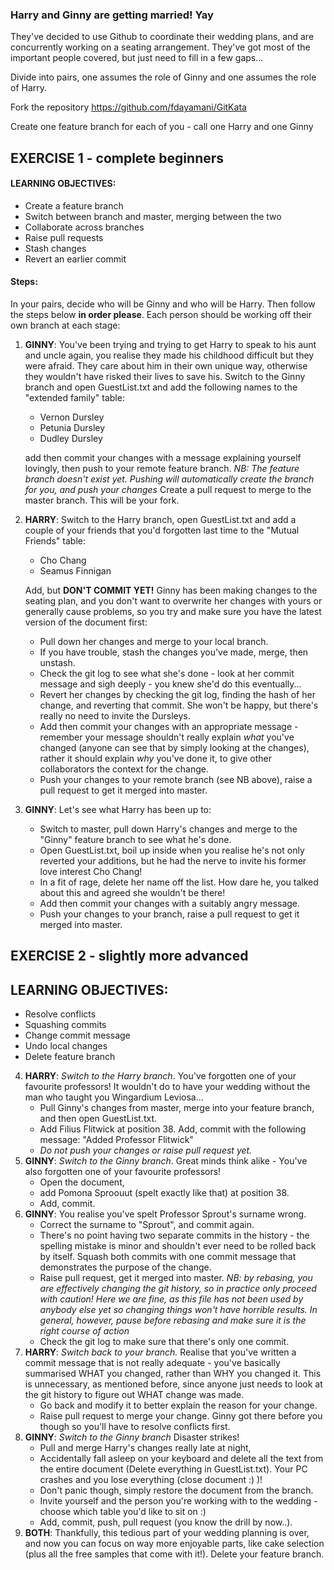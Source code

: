 ### Harry and Ginny are getting married! Yay

They've decided to use Github to coordinate their wedding plans, and are concurrently working on a seating arrangement. They've got most of the important people covered, but just need to fill in a few gaps...

Divide into pairs, one assumes the role of Ginny and one assumes the role of Harry.

Fork the repository https://github.com/fdayamani/GitKata

Create one feature branch for each of you - call one Harry and one Ginny

## EXERCISE 1 - complete beginners

#### LEARNING OBJECTIVES:
* Create a feature branch
* Switch between branch and master, merging between the two
* Collaborate across branches
* Raise pull requests
* Stash changes
* Revert an earlier commit

#### Steps:
In your pairs, decide who will be Ginny and who will be Harry. Then follow the steps below __in order please__. Each person should be working off their own branch at each stage:

1. __GINNY__: You've been trying and trying to get Harry to speak to his aunt and uncle again, you realise they made his childhood difficult but they were afraid. They care about him in their own unique way, otherwise they wouldn't have risked their lives to save his. Switch to the Ginny branch and open GuestList.txt and add the following names to the "extended family" table: 

    * Vernon Dursley 
    * Petunia Dursley 
    * Dudley Dursley 

    add then commit your changes with a message explaining yourself lovingly, then push to your remote feature branch.
    _NB: The feature branch doesn't exist yet. Pushing will automatically create the branch for you, and push your changes_
    Create a pull request to merge to the master branch. This will be your fork.
2. __HARRY__: Switch to the Harry branch, open GuestList.txt and add a couple of your friends that you'd forgotten last time to the "Mutual Friends" table: 
    * Cho Chang 
    * Seamus Finnigan 
    
    Add, but **DON'T COMMIT YET!** Ginny has been making changes to the seating plan, and you don't want to overwrite her changes with yours or generally cause problems, so you try and make sure you have the latest version of the document first:
   * Pull down her changes and merge to your local branch. 
   * If you have trouble, stash the changes you've made, merge, then unstash. 
   * Check the git log to see what she's done - look at her commit message and sigh deeply - you knew she'd do this eventually... 
   * Revert her changes by checking the git log, finding the hash of her change, and reverting that commit. She won't be happy, but there's really no need to invite the Dursleys. 
   * Add then commit your changes with an appropriate message - remember your message shouldn't really explain _what_ you've changed (anyone can see that by simply looking at the changes), rather it should explain _why_ you've done it, to give other collaborators the context for the change. 
   * Push your changes to your remote branch (see NB above), raise a pull request to get it merged into master. 
3. __GINNY__: Let's see what Harry has been up to:
    * Switch to master, pull down Harry's changes and merge to the "Ginny" feature branch to see what he's done. 
    * Open GuestList.txt, boil up inside when you realise he's not only reverted your additions, but he had the nerve to invite his former love interest Cho Chang!
    * In a fit of rage, delete her name off the list. How dare he, you talked about this and agreed she wouldn't be there! 
    * Add then commit your changes with a suitably angry message. 
    * Push your changes to your branch, raise a pull request to get it merged into master.

## EXERCISE 2 - slightly more advanced

## LEARNING OBJECTIVES:

* Resolve conflicts
* Squashing commits
* Change commit message
* Undo local changes
* Delete feature branch

4. __HARRY__: _Switch to the Harry branch_. You've forgotten one of your favourite professors! It wouldn't do to have your wedding without the man who taught you Wingardium Leviosa...
    * Pull Ginny's changes from master, merge into your feature branch, and then open GuestList.txt. 
    * Add Filius Flitwick at position 38. Add, commit with the following message: "Added Professor Flitwick" 
    * _Do not push your changes or raise pull request yet._ 
5. __GINNY__: _Switch to the Ginny branch_. Great minds think alike - You've also forgotten one of your favourite professors! 
    * Open the document, 
    * add Pomona Sproouut (spelt exactly like that) at position 38. 
    * Add, commit. 
6. __GINNY__: You realise you've spelt Professor Sprout's surname wrong. 
    * Correct the surname to "Sprout", and commit again. 
    * There's no point having two separate commits in the history - the spelling mistake is minor and shouldn't ever need to be rolled back by itself. Squash both commits with one commit message that demonstrates the purpose of the change. 
    * Raise pull request, get it merged into master.
    _NB: by rebasing, you are effectively changing the git history, so in practice only proceed with caution! Here we are fine, as this file has not been used by anybody else yet so changing things won't have horrible results. In general, however, pause before rebasing and make sure it is the right course of action_
    * Check the git log to make sure that there's only one commit. 
7. __HARRY__: _Switch back to your branch._ Realise that you've written a commit message that is not really adequate - you've basically summarised WHAT you changed, rather than WHY you changed it. This is unnecessary, as mentioned before, since anyone just needs to look at the git history to figure out WHAT change was made.
    * Go back and modify it to better explain the reason for your change. 
    * Raise pull request to merge your change. Ginny got there before you though so you'll have to resolve conflicts first. 
8. __GINNY__: _Switch to the Ginny branch_ Disaster strikes!
    * Pull and merge Harry's changes really late at night, 
    * Accidentally fall asleep on your keyboard and delete all the text from the entire document (Delete everything in GuestList.txt). Your PC crashes and you lose everything (close document :) )! 
    * Don't panic though, simply restore the document from the branch. 
    * Invite yourself and the person you're working with to the wedding - choose which table you'd like to sit on :) 
    * Add, commit, push, pull request (you know the drill by now..). 
9. __BOTH__: Thankfully, this tedious part of your wedding planning is over, and now you can focus on way more enjoyable parts, like cake selection (plus all the free samples that come with it!). Delete your feature branch.
